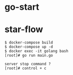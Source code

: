 # go-start

# star-flow
```
$ docker-compose build
$ docker-compose up -d
$ docker exec -it golang bash
[root]# go run main.go
```
```
server stop command ?
[root]# control + c
```